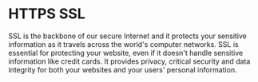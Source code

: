 # HTTPS SSL
SSL is the backbone of our secure Internet and it protects your sensitive information as it travels across the world's computer networks. SSL is essential for protecting your website, even if it doesn't handle sensitive information like credit cards. It provides privacy, critical security and data integrity for both your websites and your users' personal information.
